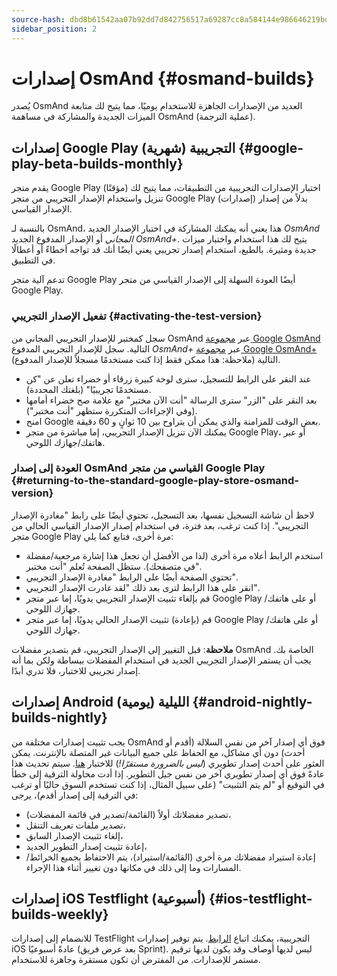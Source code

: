 ```yaml
---
source-hash: dbd8b61542aa07b92dd7d842756517a69287cc8a584144e986646219bdfa3dd4
sidebar_position: 2
---
```


# إصدارات OsmAnd {#osmand-builds}

يُصدر OsmAnd العديد من الإصدارات الجاهزة للاستخدام يوميًا، مما يتيح لك متابعة الميزات الجديدة والمشاركة في مساهمة OsmAnd (عملية الترجمة).

## إصدارات Google Play التجريبية (شهرية) {#google-play-beta-builds-monthly}

يقدم متجر Google Play اختبار الإصدارات التجريبية من التطبيقات، مما يتيح لك (مؤقتًا) تنزيل واستخدام الإصدار التجريبي من متجر Google Play بدلاً من إصدار (إصدارات) الإصدار القياسي.

بالنسبة لـ OsmAnd، هذا يعني أنه يمكنك المشاركة في اختبار الإصدار الجديد *OsmAnd المجاني* أو الإصدار المدفوع الجديد *OsmAnd+*. يتيح لك هذا استخدام واختبار ميزات جديدة ومثيرة. بالطبع، استخدام إصدار تجريبي يعني أيضًا أنك قد تواجه أخطاءً أو أعطالًا في التطبيق.

تدعم آلية متجر Google Play أيضًا العودة السهلة إلى الإصدار القياسي من متجر Google Play.

### تفعيل الإصدار التجريبي {#activating-the-test-version}

سجل كمختبر للإصدار التجريبي المجاني من OsmAnd عبر [مجموعة Google OsmAnd](https://play.google.com/apps/testing/net.osmand) التالية. سجل للإصدار التجريبي المدفوع *OsmAnd+* عبر [مجموعة Google OsmAnd+](https://play.google.com/apps/testing/net.osmand.plus/testing) التالية (ملاحظة: هذا ممكن فقط إذا كنت مستخدمًا مسجلاً للإصدار المدفوع).

- عند النقر على الرابط للتسجيل، سترى لوحة كبيرة زرقاء أو خضراء تعلن عن "كن مستخدمًا تجريبيًا" (بلغتك المحددة).
- بعد النقر على "الزر" سترى الرسالة "أنت الآن مختبر" مع علامة صح خضراء أمامها (وفي الإجراءات المتكررة ستظهر "أنت مختبر").
- امنح Google بعض الوقت للمزامنة والذي يمكن أن يتراوح بين 10 ثوانٍ و 60 دقيقة.
- يمكنك الآن تنزيل الإصدار التجريبي، إما مباشرة من متجر Google Play، أو عبر هاتفك/جهازك اللوحي.

### العودة إلى إصدار OsmAnd القياسي من متجر Google Play {#returning-to-the-standard-google-play-store-osmand-version}

لاحظ أن شاشة التسجيل نفسها، بعد التسجيل، تحتوي أيضًا على رابط "مغادرة الإصدار التجريبي". إذا كنت ترغب، بعد فترة، في استخدام إصدار الإصدار القياسي الحالي من متجر Google Play مرة أخرى، فتابع كما يلي:

- استخدم الرابط أعلاه مرة أخرى (لذا من الأفضل أن تجعل هذا إشارة مرجعية/مفضلة في متصفحك). ستظل الصفحة تُعلم "أنت مختبر".
- تحتوي الصفحة أيضًا على الرابط "مغادرة الإصدار التجريبي".
- انقر على هذا الرابط لترى بعد ذلك "لقد غادرت الإصدار التجريبي".
- قم بإلغاء تثبيت الإصدار التجريبي يدويًا، إما عبر متجر Google Play أو على هاتفك/جهازك اللوحي.
- قم (بإعادة) تثبيت الإصدار الحالي يدويًا، إما عبر متجر Google Play أو على هاتفك/جهازك اللوحي.

**ملاحظة**: قبل التغيير إلى الإصدار التجريبي، قم بتصدير مفضلات OsmAnd الخاصة بك. يجب أن يستمر الإصدار التجريبي الجديد في استخدام المفضلات ببساطة ولكن بما أنه إصدار تجريبي للاختبار، فلا تدري أبدًا.

## إصدارات Android الليلية (يومية) {#android-nightly-builds-nightly}

يجب تثبيت إصدارات مختلفة من OsmAnd فوق أي إصدار آخر من نفس السلالة (أقدم أو أحدث) دون أي مشاكل، مع الحفاظ على جميع البيانات غير المتصلة بالإنترنت. يمكن العثور على أحدث إصدار تطويري (*ليس بالضرورة مستقرًا!*) للاختبار [هنا](https://download.osmand.net/latest-night-build/OsmAnd-default.apk). سيتم تحديث هذا عادةً فوق أي إصدار تطويري آخر من نفس جيل التطوير. إذا أدت محاولة الترقية إلى خطأ في التوقيع أو "لم يتم التثبيت" (على سبيل المثال، إذا كنت تستخدم السوق حاليًا أو ترغب في الترقية إلى إصدار أقدم)، يرجى:

- تصدير مفضلاتك أولاً (القائمة/تصدير في قائمة المفضلات)،
- تصدير ملفات تعريف التنقل،
- إلغاء تثبيت الإصدار السابق،
- إعادة تثبيت إصدار التطوير الجديد،
- إعادة استيراد مفضلاتك مرة أخرى (القائمة/استيراد)،
يتم الاحتفاظ بجميع الخرائط/المسارات وما إلى ذلك في مكانها دون تغيير أثناء هذا الإجراء.

## إصدارات iOS Testflight (أسبوعية) {#ios-testflight-builds-weekly}

للانضمام إلى إصدارات TestFlight التجريبية، يمكنك اتباع [الرابط](https://testflight.apple.com/join/7poGNCKy). يتم توفير إصدارات iOS عادةً أسبوعيًا (بعد عرض فريق Sprint). ليس لديها أوصاف وقد يكون لديها ترقيم مستمر للإصدارات. من المفترض أن تكون مستقرة وجاهزة للاستخدام.